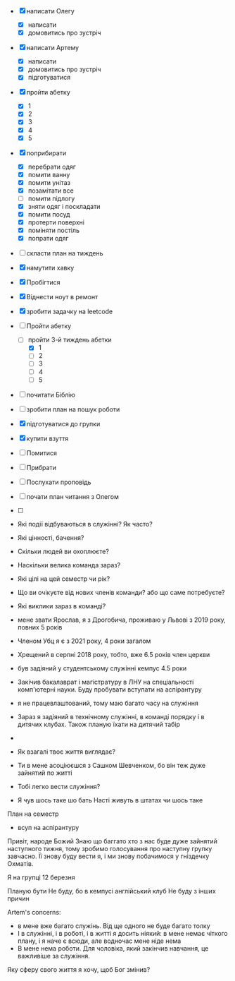  - [x] написати Олегу
	 - [x] написати
	 - [x] домовитись про зустріч
 - [x] написати Артему
	 - [x] написати
	 - [x] домовитись про зустріч
	 - [x] підготуватися
 - [x] пройти абетку
	 - [x] 1
	 - [x] 2
	 - [x] 3
	 - [x] 4
	 - [x] 5
 - [x] поприбирати
	 - [x] перебрати одяг
	 - [x] помити ванну
	 - [x] помити унітаз
	 - [x] позамітати все
	 - [ ] помити підлогу
	 - [x] зняти одяг і поскладати
	 - [x] помити посуд
	 - [x] протерти поверхні
	 - [x] поміняти постіль
	 - [x] попрати одяг
 - [ ] скласти план на тиждень
 - [x] намутити хавку
 
 - [x] Пробігтися
 - [x] Віднести ноут в ремонт
 - [x] зробити задачку на leetcode
 - [ ] Пройти абетку
	 - [ ] пройти 3-й тиждень абетки
		 - [x] 1
		 - [ ] 2
		 - [ ] 3
		 - [ ] 4
		 - [ ] 5
 - [ ] почитати Біблію
 - [ ] зробити план на пошук роботи
 - [x] підготуватися до групки
 - [x] купити взуття
 - [ ] Помитися 
 - [ ] Прибрати
 - [ ] Послухати проповідь
 - [ ] почати план читання з Олегом
 - [ ] 



- Які події відбуваються в служінні? Як часто?
- Які цінності, бачення?
- Скільки людей ви охоплюєте? 
- Наскільки велика команда зараз?
- Які цілі на цей семестр чи рік?
- Що ви очікуєте від нових членів команди? або що саме потребуєте?
- Які виклики зараз в команді?


- мене звати Ярослав, я з Дрогобича, проживаю у Львові з 2019 року, повних 5 років
- Членом Убц я є з 2021 року, 4 роки загалом
- Хрещений в серпні 2018 року, тобто, вже 6.5 років член церкви
- був задіяний у студентському служінні кемпус 4.5 роки
- Закічив бакалаврат і магістратуру в ЛНУ на спеціальності комп'ютерні науки. Буду пробувати вступати на аспірантуру
- я не працевлаштований, тому маю багато часу на служіння
- Зараз я задіяний в технічному служінні, в команді порядку і в дитячих клубах. Також планую їхати на дитячий табір 
- 

- Як взагалі твоє життя виглядає? 
- Ти в мене асоціюєшся з Сашком Шевченком, бо він теж дуже зайнятий по житті
- Тобі легко вести служіння?
- Я чув шось таке шо бать Насті живуть в штатах чи шось таке


План на семестр
- всуп на аспірантуру



Привіт, народе Божий
Знаю що баггато хто з нас буде дуже зайнятий наступного тижня, тому зробимо голосування про наступну групку завчасно. Її знову буду вести я, і ми знову побачимося у гніздечку Охматів.  

Я на групці 12 березня

Планую бути
Не буду, бо в кемпусі англійський клуб
Не буду з інших причин


Artem's concerns:

- в мене вже багато служінь. Від ще одного не буде багато толку
- І в служінні, і в роботі, і в житті я досить ніякий: в мене немає чіткого плану, і я наче є всюди, але водночас мене ніде нема
- В мене нема роботи. Для чоловіка, який закінчив навчання, це важливіше за служіння. 

Яку сферу свого життя я хочу, щоб Бог змінив?


